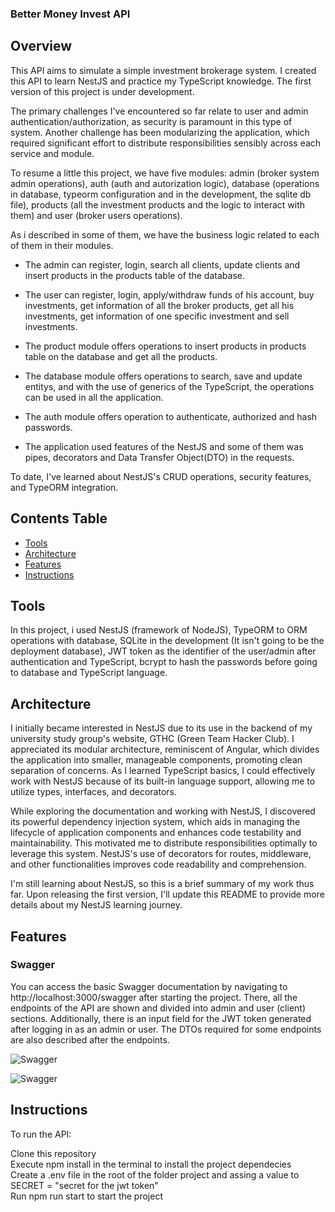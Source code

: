### Better Money Invest API

## Overview

This API aims to simulate a simple investment brokerage system. I created this API to learn NestJS and practice my TypeScript knowledge. The first version of this project is under development.

The primary challenges I've encountered so far relate to user and admin authentication/authorization, as security is paramount in this type of system. Another challenge has been modularizing the application, which required significant effort to distribute responsibilities sensibly across each service and module.

To resume a little this project, we have five modules: admin (broker system admin operations), auth (auth and autorization logic), database (operations in database, typeorm configuration and in the development, the sqlite db file), products (all the investment products and the logic to interact with them) and user (broker users operations). 

As i described in some of them, we have the business logic related to each of them in their modules.

- The admin can register, login, search all clients, update clients and insert products in the products table of the database. 

- The user can register, login, apply/withdraw funds of his account, buy investments, get information of all the broker products, get all his investments, get information of one specific investment and sell investments.

- The product module offers operations to insert products in products table on the database and get all the products.

- The database module offers operations to search, save and update entitys, and with the use of generics of the TypeScript, the operations can be used in all the application.

- The auth module offers operation to authenticate, authorized and hash passwords.

- The application used features of the NestJS and some of them was pipes, decorators and Data Transfer Object(DTO) in the requests.

To date, I've learned about NestJS's CRUD operations, security features, and TypeORM integration.

## Contents Table
* [Tools](#Tools)
* [Architecture](#architecture)
* [Features](#features)
* [Instructions](#instructions)

## Tools

In this project, i used NestJS (framework of NodeJS), TypeORM to ORM operations with database, SQLite in the development (It isn't going to be the deployment database), JWT token as the identifier of the user/admin after authentication and TypeScript, bcrypt to hash the passwords before going to database and TypeScript language.

## Architecture

I initially became interested in NestJS due to its use in the backend of my university study group's website, GTHC (Green Team Hacker Club). I appreciated its modular architecture, reminiscent of Angular, which divides the application into smaller, manageable components, promoting clean separation of concerns. As I learned TypeScript basics, I could effectively work with NestJS because of its built-in language support, allowing me to utilize types, interfaces, and decorators.

While exploring the documentation and working with NestJS, I discovered its powerful dependency injection system, which aids in managing the lifecycle of application components and enhances code testability and maintainability. This motivated me to distribute responsibilities optimally to leverage this system. NestJS's use of decorators for routes, middleware, and other functionalities improves code readability and comprehension.

I'm still learning about NestJS, so this is a brief summary of my work thus far. Upon releasing the first version, I'll update this README to provide more details about my NestJS learning journey.

## Features

### Swagger

You can access the basic Swagger documentation by navigating to http://localhost:3000/swagger after starting the project. There, all the endpoints of the API are shown and divided into admin and user (client) sections. Additionally, there is an input field for the JWT token generated after logging in as an admin or user. The DTOs required for some endpoints are also described after the endpoints.  

![Swagger](.images/adminEndpoints)

![Swagger](.images/userEndpoints)

## Instructions

To run the API:

Clone this repository\
Execute npm install in the terminal to install the project dependecies\
Create a .env file in the root of the folder project and assing a value to SECRET = "secret for the jwt token"\
Run npm run start to start the project